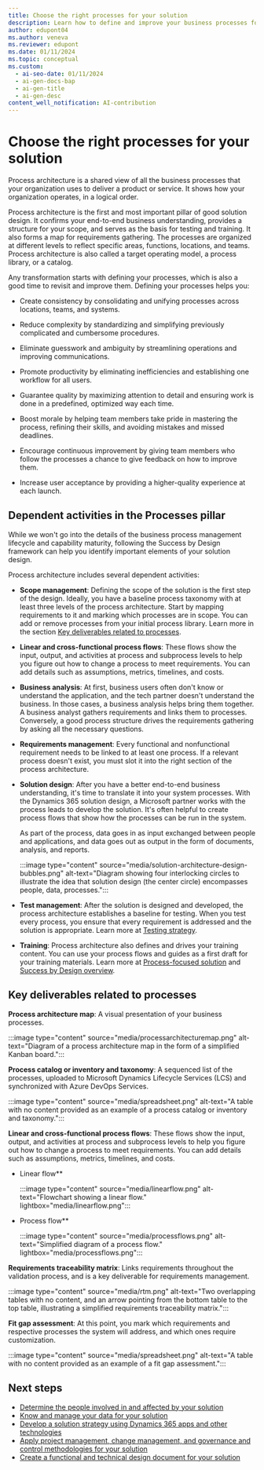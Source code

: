 ```yaml
---
title: Choose the right processes for your solution
description: Learn how to define and improve your business processes for a successful solution.
author: edupont04
ms.author: veneva
ms.reviewer: edupont
ms.date: 01/11/2024
ms.topic: conceptual
ms.custom:
  - ai-seo-date: 01/11/2024
  - ai-gen-docs-bap
  - ai-gen-title
  - ai-gen-desc
content_well_notification: AI-contribution
---
```


# Choose the right processes for your solution

Process architecture is a shared view of all the business processes that your organization uses to deliver a product or service. It shows how your organization operates, in a logical order.

Process architecture is the first and most important pillar of good solution design. It confirms your end-to-end business understanding, provides a structure for your scope, and serves as the basis for testing and training. It also forms a map for requirements gathering. The processes are organized at different levels to reflect specific areas, functions, locations, and teams. Process architecture is also called a target operating model, a process library, or a catalog.

Any transformation starts with defining your processes, which is also a good time to revisit and improve them. Defining your processes helps you:

- Create consistency by consolidating and unifying processes across locations, teams, and systems.

- Reduce complexity by standardizing and simplifying previously complicated and cumbersome procedures.

- Eliminate guesswork and ambiguity by streamlining operations and improving communications.

- Promote productivity by eliminating inefficiencies and establishing one workflow for all users.

- Guarantee quality by maximizing attention to detail and ensuring work is done in a predefined, optimized way each time.

- Boost morale by helping team members take pride in mastering the process, refining their skills, and avoiding mistakes and missed deadlines.

- Encourage continuous improvement by giving team members who follow the processes a chance to give feedback on how to improve them.

- Increase user acceptance by providing a higher-quality experience at each launch.

## Dependent activities in the Processes pillar

While we won't go into the details of the business process management lifecycle and capability maturity, following the Success by Design framework can help you identify important elements of your solution design.

Process architecture includes several dependent activities:

- **Scope management**: Defining the scope of the solution is the first step of the design. Ideally, you have a baseline process taxonomy with at least three levels of the process architecture. Start by mapping requirements to it and marking which processes are in scope. You can add or remove processes from your initial process library. Learn more in the section [Key deliverables related to processes](#key-deliverables-related-to-processes).

- **Linear and cross-functional process flows**: These flows show the input, output, and activities at process and subprocess levels to help you figure out how to change a process to meet requirements. You can add details such as assumptions, metrics, timelines, and costs.

- **Business analysis**: At first, business users often don't know or understand the application, and the tech partner doesn't understand the business. In those cases, a business analysis helps bring them together. A business analyst gathers requirements and links them to processes. Conversely, a good process structure drives the requirements gathering by asking all the necessary questions.

- **Requirements management**: Every functional and nonfunctional requirement needs to be linked to at least one process. If a relevant process doesn't exist, you must slot it into the right section of the process architecture.

- **Solution design**: After you have a better end-to-end business understanding, it's time to translate it into your system processes. With the Dynamics 365 solution design, a Microsoft partner works with the process leads to develop the solution. It's often helpful to create process flows that show how the processes can be run in the system.

  As part of the process, data goes in as input exchanged between people and applications, and data goes out as output in the form of documents, analysis, and reports.

  :::image type="content" source="media/solution-architecture-design-bubbles.png" alt-text="Diagram showing four interlocking circles to illustrate the idea that solution design (the center circle) encompasses people, data, processes.":::

- **Test management**: After the solution is designed and developed, the process architecture establishes a baseline for testing. When you test every process, you ensure that every requirement is addressed and the solution is appropriate. Learn more at [Testing strategy](testing-strategy.md).

- **Training**: Process architecture also defines and drives your training content. You can use your process flows and guides as a first draft for your training materials. Learn more at [Process-focused solution](process-focused-solution.md) and [Success by Design overview](success-by-design.md).

## Key deliverables related to processes

**Process architecture map**: A visual presentation of your business processes.

  :::image type="content" source="media/processarchitecturemap.png" alt-text="Diagram of a process architecture map in the form of a simplified Kanban board.":::

**Process catalog or inventory and taxonomy**: A sequenced list of the processes, uploaded to Microsoft Dynamics Lifecycle Services (LCS) and synchronized with Azure DevOps Services.

  :::image type="content" source="media/spreadsheet.png" alt-text="A table with no content provided as an example of a process catalog or inventory and taxonomy.":::

**Linear and cross-functional process flows**: These flows show the input, output, and activities at process and subprocess levels to help you figure out how to change a process to meet requirements. You can add details such as assumptions, metrics, timelines, and costs.

- Linear flow**

  :::image type="content" source="media/linearflow.png" alt-text="Flowchart showing a linear flow." lightbox="media/linearflow.png":::

- Process flow**

  :::image type="content" source="media/processflows.png" alt-text="Simplified diagram of a process flow." lightbox="media/processflows.png":::

**Requirements traceability matrix**: Links requirements throughout the validation process, and is a key deliverable for requirements management.

  :::image type="content" source="media/rtm.png" alt-text="Two overlapping tables with no content, and an arrow pointing from the bottom table to the top table, illustrating a simplified requirements traceability matrix.":::

**Fit gap assessment**: At this point, you mark which requirements and respective processes the system will address, and which ones require customization.

  :::image type="content" source="media/spreadsheet.png" alt-text="A table with no content provided as an example of a fit gap assessment.":::

## Next steps

- [Determine the people involved in and affected by your solution](solution-architecture-design-pillars-people.md)
- [Know and manage your data for your solution](solution-architecture-design-pillars-data.md)
- [Develop a solution strategy using Dynamics 365 apps and other technologies](solution-architecture-design-pillars-technology.md)
- [Apply project management, change management, and governance and control methodologies for your solution](solution-architecture-design-pillars-methodology.md)
- [Create a functional and technical design document for your solution](../patterns/create-functional-technical-design-document.md)
